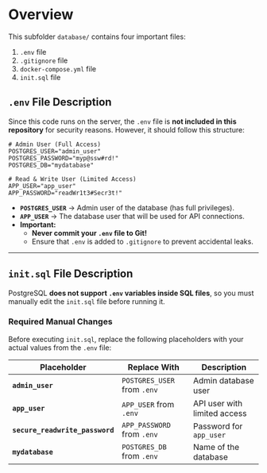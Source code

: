 # Overview

This subfolder `database/` contains four important files:

1. `.env` file  
2. `.gitignore` file  
3. `docker-compose.yml` file  
4. `init.sql` file  

## **`.env` File Description**
Since this code runs on the server, the `.env` file is **not included in this repository** for security reasons. However, it should follow this structure:

```shell
# Admin User (Full Access)
POSTGRES_USER="admin_user"
POSTGRES_PASSWORD="myp@ssw#rd!"
POSTGRES_DB="mydatabase"

# Read & Write User (Limited Access)
APP_USER="app_user"
APP_PASSWORD="readWr1t3#Secr3t!"
```

- **`POSTGRES_USER`** → Admin user of the database (has full privileges).
- **`APP_USER`** → The database user that will be used for API connections.  
- **Important:**  
  - **Never commit your `.env` file to Git!**  
  - Ensure that `.env` is added to `.gitignore` to prevent accidental leaks.  

---

## **`init.sql` File Description**
PostgreSQL **does not support `.env` variables inside SQL files**, so you must manually edit the `init.sql` file before running it.  

### **Required Manual Changes**
Before executing `init.sql`, replace the following placeholders with your actual values from the `.env` file:

| Placeholder                  | Replace With                      | Description |
|------------------------------|-----------------------------------|-------------|
| **`admin_user`**             | `POSTGRES_USER` from `.env`       | Admin database user |
| **`app_user`**               | `APP_USER` from `.env`            | API user with limited access |
| **`secure_readwrite_password`** | `APP_PASSWORD` from `.env`        | Password for `app_user` |
| **`mydatabase`**             | `POSTGRES_DB` from `.env`        | Name of the database |

